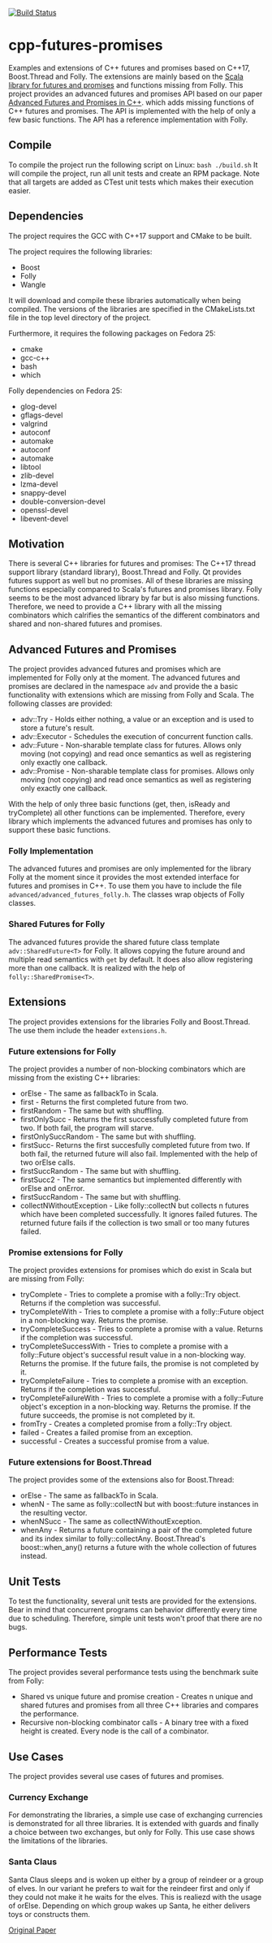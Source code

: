 [![Build Status](https://travis-ci.org/tdauth/cpp-futures-promises.svg?branch=master)](https://travis-ci.org/tdauth/cpp-futures-promises)

# cpp-futures-promises
Examples and extensions of C++ futures and promises based on C++17, Boost.Thread and Folly.
The extensions are mainly based on the [Scala library for futures and promises](http://docs.scala-lang.org/overviews/core/futures.html) and functions missing from Folly.
This project provides an advanced futures and promises API based on our paper [Advanced Futures and Promises in C++](http://www.home.hs-karlsruhe.de/~suma0002/publications/advanced-futures-promises-cpp.pdf). which adds missing functions of C++ futures and promises.
The API is implemented with the help of only a few basic functions. The API has a reference implementation with Folly.

## Compile
To compile the project run the following script on Linux:
`bash ./build.sh`
It will compile the project, run all unit tests and create an RPM package.
Note that all targets are added as CTest unit tests which makes their execution easier.

## Dependencies
The project requires the GCC with C++17 support and CMake to be built.

The project requires the following libraries:
* Boost
* Folly
* Wangle

It will download and compile these libraries automatically when being compiled.
The versions of the libraries are specified in the CMakeLists.txt file in the top level directory of the project.

Furthermore, it requires the following packages on Fedora 25:
* cmake
* gcc-c++
* bash
* which

Folly dependencies on Fedora 25:
* glog-devel
* gflags-devel
* valgrind
* autoconf
* automake
* autoconf
* automake
* libtool
* zlib-devel
* lzma-devel
* snappy-devel
* double-conversion-devel
* openssl-devel
* libevent-devel

## Motivation
There is several C++ libraries for futures and promises: The C++17 thread support library (standard library), Boost.Thread and Folly.
Qt provides futures support as well but no promises.
All of these libraries are missing functions especially compared to Scala's futures and promises library.
Folly seems to be the most advanced library by far but is also missing functions.
Therefore, we need to provide a C++ library with all the missing combinators which calrifies the semantics of the different combinators
and shared and non-shared futures and promises.

## Advanced Futures and Promises
The project provides advanced futures and promises which are implemented for Folly only at the moment.
The advanced futures and promises are declared in the namespace `adv` and provide the a basic functionality with extensions
which are missing from Folly and Scala.
The following classes are provided:
* adv::Try<T> - Holds either nothing, a value or an exception and is used to store a future's result.
* adv::Executor - Schedules the execution of concurrent function calls.
* adv::Future<T> - Non-sharable template class for futures. Allows only moving (not copying) and read once semantics as well as registering only exactly one callback.
* adv::Promise<T> - Non-sharable template class for promises. Allows only moving (not copying) and read once semantics as well as registering only exactly one callback.

With the help of only three basic functions (get, then, isReady and tryComplete) all other functions can be implemented.
Therefore, every library which implements the advanced futures and promises has only to support these basic functions.

### Folly Implementation
The advanced futures and promises are only implemented for the library Folly at the moment since it provides the most extended interface for futures and promises in C++.
To use them you have to include the file `advanced/advanced_futures_folly.h`.
The classes wrap objects of Folly classes.

### Shared Futures for Folly
The advanced futures provide the shared future class template `adv::SharedFuture<T>` for Folly. It allows copying the future around and
multiple read semantics with `get` by default. It does also allow registering more than one callback.
It is realized with the help of `folly::SharedPromise<T>`.

## Extensions
The project provides extensions for the libraries Folly and Boost.Thread.
The use them include the header `extensions.h`.

### Future extensions for Folly
The project provides a number of non-blocking combinators which are missing from the existing C++ libraries:
* orElse - The same as fallbackTo in Scala.
* first - Returns the first completed future from two.
* firstRandom - The same but with shuffling.
* firstOnlySucc - Returns the first successfully completed future from two. If both fail, the program will starve.
* firstOnlySuccRandom - The same but with shuffling.
* firstSucc- Returns the first succesfully completed future from two. If both fail, the returned future will also fail. Implemented with the help of two orElse calls.
* firstSuccRandom - The same but with shuffling.
* firstSucc2 - The same semantics but implemented differently with orElse and onError.
* firstSuccRandom - The same but with shuffling.
* collectNWithoutException - Like folly::collectN but collects n futures which have been completed successfully. It ignores failed futures. The returned future fails if the collection is two small or too many futures failed.

### Promise extensions for Folly
The project provides extensions for promises which do exist in Scala but are missing from Folly:
* tryComplete - Tries to complete a promise with a folly::Try object. Returns if the completion was successful.
* tryCompleteWith - Tries to complete a promise with a folly::Future object in a non-blocking way. Returns the promise.
* tryCompleteSuccess - Tries to complete a promise with a value. Returns if the completion was successful.
* tryCompleteSuccessWith - Tries to complete a promise with a folly::Future object's successful result value in a non-blocking way. Returns the promise. If the future fails, the promise is not completed by it.
* tryCompleteFailure - Tries to complete a promise with an exception. Returns if the completion was successful.
* tryCompleteFailureWith - Tries to complete a promise with a folly::Future object's exception in a non-blocking way. Returns the promise. If the future succeeds, the promise is not completed by it.
* fromTry - Creates a completed promise from a folly::Try object.
* failed - Creates a failed promise from an exception.
* successful - Creates a successful promise from a value.

### Future extensions for Boost.Thread
The project provides some of the extensions also for Boost.Thread:
* orElse - The same as fallbackTo in Scala.
* whenN - The same as folly::collectN but with boost::future instances in the resulting vector.
* whenNSucc - The same as collectNWithoutException.
* whenAny - Returns a future containing a pair of the completed future and its index similar to folly::collectAny. Boost.Thread's boost::when_any() returns a future with the whole collection of futures instead.

## Unit Tests
To test the functionality, several unit tests are provided for the extensions.
Bear in mind that concurrent programs can behavior differently every time due to scheduling.
Therefore, simple unit tests won't proof that there are no bugs.

## Performance Tests
The project provides several performance tests using the benchmark suite from Folly:
* Shared vs unique future and promise creation - Creates n unique and shared futures and promises from all three C++ libraries and compares the performance.
* Recursive non-blocking combinator calls - A binary tree with a fixed height is created. Every node is the call of a combinator.

## Use Cases
The project provides several use cases of futures and promises.

### Currency Exchange
For demonstrating the libraries, a simple use case of exchanging currencies is demonstrated for all three libraries.
It is extended with guards and finally a choice between two exchanges, but only for Folly.
This use case shows the limitations of the libraries.

### Santa Claus
Santa Claus sleeps and is woken up either by a group of reindeer or a group of elves.
In our variant he prefers to wait for the reindeer first and only if they could not make it he waits for the elves.
This is realiezd with the usage of orElse.
Depending on which group wakes up Santa, he either delivers toys or constructs them.

[Original Paper](http://dl.acm.org/citation.cfm?id=187391)